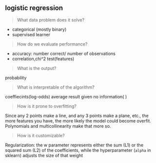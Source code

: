 ## logistic regression

> What data problem does it solve?

- categorical (mostly binary)
- supervised learner

> How do we evaluate performance?

- accuracy: number correct/ number of observations
- correlation,chi^2 test(features)

> What is the output?

probability

> What is interpretable of the algorithm?

coeffiecints(log-odds)
average result given no information( )

> How is it prone to overfitting?

Since any 2 points make a line, and any 3 points make a plane, etc., the more features you have, the more likely the model could become overfit. Polynomials and multicollinearity make that more so.

> How is it customizable?

Regularization: the w parameter represents either the sum (L1) or the squared sum (L2) of the coefficients, while the hyperparameter (`alpha` in sklearn) adjusts the size of that weight

